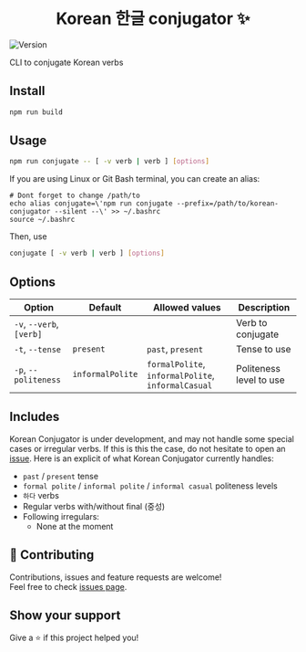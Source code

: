 <h1 align="center">Korean 한글 conjugator ✨</h1>
<p>
  <img alt="Version" src="https://img.shields.io/badge/version-1.0.0-blue.svg?cacheSeconds=2592000" />
</p>

CLI to conjugate Korean verbs

## Install
```sh
npm run build
```

## Usage
```sh
npm run conjugate -- [ -v verb | verb ] [options]
```

If you are using Linux or Git Bash terminal, you can create an alias:
```
# Dont forget to change /path/to
echo alias conjugate=\'npm run conjugate --prefix=/path/to/korean-conjugator --silent --\' >> ~/.bashrc
source ~/.bashrc
```

Then, use
```sh
conjugate [ -v verb | verb ] [options]
```

## Options
| Option | Default | Allowed values | Description |
|---|---|---|---|
| `-v`, `--verb`, `[verb]` | | | Verb to conjugate |
| `-t`, `--tense` | `present` | `past`, `present` | Tense to use |
| `-p`, `--politeness` | `informalPolite` | `formalPolite`, `informalPolite`, `informalCasual` | Politeness level to use |

## Includes
Korean Conjugator is under development, and may not handle some special cases or irregular verbs.
If this is this the case, do not hesitate to open an [issue](https://github.com/fabien-renaud/korean-conjugator/issues/new).
Here is an explicit of what Korean Conjugator currently handles:
- `past` / `present` tense
- `formal polite` / `informal polite` / `informal casual` politeness levels
- `하다` verbs
- Regular verbs with/without final (중성)
- Following irregulars:
    - None at the moment

## 🤝 Contributing

Contributions, issues and feature requests are welcome!<br />Feel free to check [issues page](https://github.com/fabien-renaud/korean-conjugator/issues).

## Show your support

Give a ⭐️ if this project helped you!
